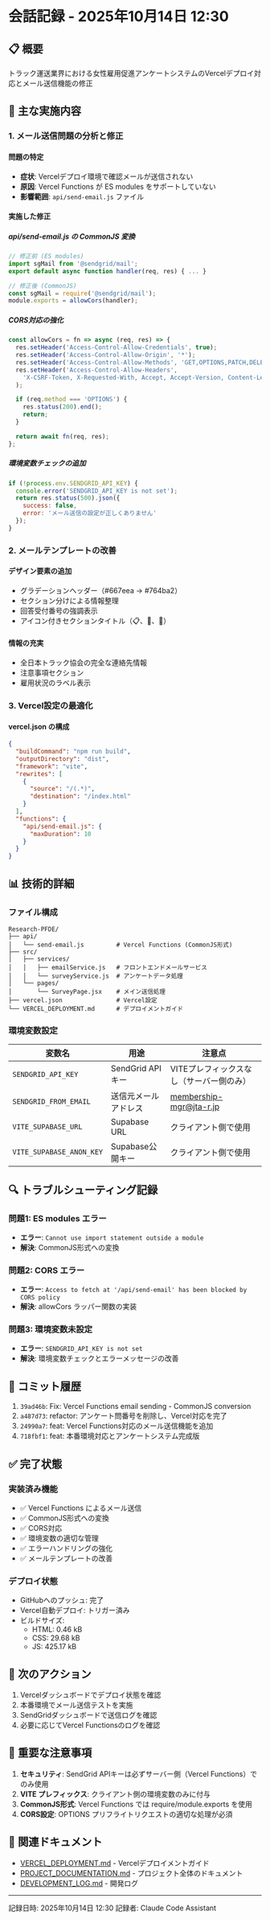# 会話記録 - 2025年10月14日 12:30

## 📋 概要
トラック運送業界における女性雇用促進アンケートシステムのVercelデプロイ対応とメール送信機能の修正

## 🎯 主な実施内容

### 1. メール送信問題の分析と修正

#### 問題の特定
- **症状**: Vercelデプロイ環境で確認メールが送信されない
- **原因**: Vercel Functions が ES modules をサポートしていない
- **影響範囲**: `api/send-email.js` ファイル

#### 実施した修正

##### api/send-email.js の CommonJS 変換
```javascript
// 修正前 (ES modules)
import sgMail from '@sendgrid/mail';
export default async function handler(req, res) { ... }

// 修正後 (CommonJS)
const sgMail = require('@sendgrid/mail');
module.exports = allowCors(handler);
```

##### CORS対応の強化
```javascript
const allowCors = fn => async (req, res) => {
  res.setHeader('Access-Control-Allow-Credentials', true);
  res.setHeader('Access-Control-Allow-Origin', '*');
  res.setHeader('Access-Control-Allow-Methods', 'GET,OPTIONS,PATCH,DELETE,POST,PUT');
  res.setHeader('Access-Control-Allow-Headers',
    'X-CSRF-Token, X-Requested-With, Accept, Accept-Version, Content-Length, Content-MD5, Content-Type, Date, X-Api-Version'
  );

  if (req.method === 'OPTIONS') {
    res.status(200).end();
    return;
  }

  return await fn(req, res);
};
```

##### 環境変数チェックの追加
```javascript
if (!process.env.SENDGRID_API_KEY) {
  console.error('SENDGRID_API_KEY is not set');
  return res.status(500).json({
    success: false,
    error: 'メール送信の設定が正しくありません'
  });
}
```

### 2. メールテンプレートの改善

#### デザイン要素の追加
- グラデーションヘッダー（#667eea → #764ba2）
- セクション分けによる情報整理
- 回答受付番号の強調表示
- アイコン付きセクションタイトル（📋、📝、🚚）

#### 情報の充実
- 全日本トラック協会の完全な連絡先情報
- 注意事項セクション
- 雇用状況のラベル表示

### 3. Vercel設定の最適化

#### vercel.json の構成
```json
{
  "buildCommand": "npm run build",
  "outputDirectory": "dist",
  "framework": "vite",
  "rewrites": [
    {
      "source": "/(.*)",
      "destination": "/index.html"
    }
  ],
  "functions": {
    "api/send-email.js": {
      "maxDuration": 10
    }
  }
}
```

## 📊 技術的詳細

### ファイル構成
```
Research-PFDE/
├── api/
│   └── send-email.js         # Vercel Functions (CommonJS形式)
├── src/
│   ├── services/
│   │   ├── emailService.js   # フロントエンドメールサービス
│   │   └── surveyService.js  # アンケートデータ処理
│   └── pages/
│       └── SurveyPage.jsx    # メイン送信処理
├── vercel.json               # Vercel設定
└── VERCEL_DEPLOYMENT.md      # デプロイメントガイド
```

### 環境変数設定

| 変数名 | 用途 | 注意点 |
|--------|------|--------|
| `SENDGRID_API_KEY` | SendGrid APIキー | VITEプレフィックスなし（サーバー側のみ） |
| `SENDGRID_FROM_EMAIL` | 送信元メールアドレス | membership-mgr@jta-r.jp |
| `VITE_SUPABASE_URL` | Supabase URL | クライアント側で使用 |
| `VITE_SUPABASE_ANON_KEY` | Supabase公開キー | クライアント側で使用 |

## 🔍 トラブルシューティング記録

### 問題1: ES modules エラー
- **エラー**: `Cannot use import statement outside a module`
- **解決**: CommonJS形式への変換

### 問題2: CORS エラー
- **エラー**: `Access to fetch at '/api/send-email' has been blocked by CORS policy`
- **解決**: allowCors ラッパー関数の実装

### 問題3: 環境変数未設定
- **エラー**: `SENDGRID_API_KEY is not set`
- **解決**: 環境変数チェックとエラーメッセージの改善

## 📝 コミット履歴

1. `39ad46b`: Fix: Vercel Functions email sending - CommonJS conversion
2. `a487d73`: refactor: アンケート問番号を削除し、Vercel対応を完了
3. `24990a7`: feat: Vercel Functions対応のメール送信機能を追加
4. `718fbf1`: feat: 本番環境対応とアンケートシステム完成版

## ✅ 完了状態

### 実装済み機能
- ✅ Vercel Functions によるメール送信
- ✅ CommonJS形式への変換
- ✅ CORS対応
- ✅ 環境変数の適切な管理
- ✅ エラーハンドリングの強化
- ✅ メールテンプレートの改善

### デプロイ状態
- GitHubへのプッシュ: 完了
- Vercel自動デプロイ: トリガー済み
- ビルドサイズ:
  - HTML: 0.46 kB
  - CSS: 29.68 kB
  - JS: 425.17 kB

## 🚀 次のアクション

1. Vercelダッシュボードでデプロイ状態を確認
2. 本番環境でメール送信テストを実施
3. SendGridダッシュボードで送信ログを確認
4. 必要に応じてVercel Functionsのログを確認

## 📌 重要な注意事項

1. **セキュリティ**: SendGrid APIキーは必ずサーバー側（Vercel Functions）でのみ使用
2. **VITE プレフィックス**: クライアント側の環境変数のみに付与
3. **CommonJS形式**: Vercel Functions では require/module.exports を使用
4. **CORS設定**: OPTIONS プリフライトリクエストの適切な処理が必須

## 🔗 関連ドキュメント

- [VERCEL_DEPLOYMENT.md](./VERCEL_DEPLOYMENT.md) - Vercelデプロイメントガイド
- [PROJECT_DOCUMENTATION.md](./PROJECT_DOCUMENTATION.md) - プロジェクト全体のドキュメント
- [DEVELOPMENT_LOG.md](./DEVELOPMENT_LOG.md) - 開発ログ

---
記録日時: 2025年10月14日 12:30
記録者: Claude Code Assistant